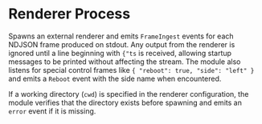 # Renderer Process

Spawns an external renderer and emits `FrameIngest` events for each NDJSON frame produced on stdout. Any output from the renderer is ignored until a line beginning with `{"ts` is received, allowing startup messages to be printed without affecting the stream. The module also listens for special control frames like `{ "reboot": true, "side": "left" }` and emits a `Reboot` event with the side name when encountered.

If a working directory (`cwd`) is specified in the renderer configuration, the module verifies that the directory exists before spawning and emits an `error` event if it is missing.

